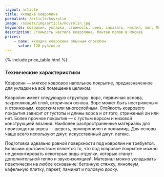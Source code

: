 ```yaml
---
layout: article
title: Укладка ковролина
permalink: /article/kovrolin
image: /assets/img/article/kovrolin.jpg
keywords: ковролин, укладка, стоимость, цена, заказать, настил, пол, Москва, Королёв
description: Стоимость настила ковролина. Монтаж полов в Москве
prices:
    - name: Укладка ковролина обычным способом
      value: 120 руб/кв.м
---
```

{% include price_table.html %}

### Технические характеристики

Ковролин — мягкое ковровое напольное покрытие, предназначенное для укладки на всё помещение целиком.

Ковролин имеет следующую структуру: ворс, первичная основа, закрепляющий слой, вторичная основа. Ворс может быть нестриженым и стриженым, коротким или многослойным. Стойкость коврового покрытия зависит от густоты и длины ворса и от того, стриженый он или нет. Более прочное покрытие — с густым ворсом и низовой конструкцией вязания. Наиболее распространенные материалы для производства ворса — шерсть, полипропилен и полиамид. Для основы чаще всего используют джут, искусственный джут, латекс.

Подготовка идеально ровной поверхности под ковролин не требуется. Большим достоинством является то, что под ковровое покрытие можно не демонтировать некоторые виды отделки, которые станут дополнительной тепло и звукоизоляцией. Материал можно укладывать практически на любое основание: бетонную стяжку, линолеум, кафельную плитку, паркет, ламинат и половую доску.